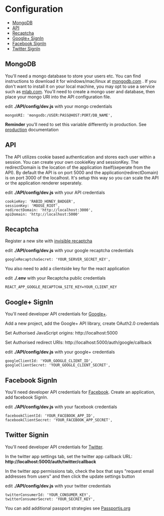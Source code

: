 # Configuration

* [MongoDB](#mongo)
* [API](#api)
* [Recaptcha](#recaptcha)
* [Google+ SignIn](#google-signin)
* [Facebook SignIn](#facebook-signin)
* [Twitter SignIn](#twitter-signin)

## MongoDB

You'll need a mongo database to store your users etc. You can find instructions
to download it for windows/mac/linux at
<a href="http://www.mongodb.com">mongodb.com</a> . If you don't want to install
it on your local machine, you may opt to use a service such as
<a href="http://www.mlab.com"> mlab.com</a>. You'll need to create a mongo user and
database, then place your mongo URI into the API configuration file.

edit <strong>./API/config/dev.js</strong> with your mongo credentials

```
mongoURI: 'mongodb:/USER:PASS@HOST:PORT/DB_NAME',
```

<strong>Reminder</strong> you'll need to set this variable differently in
production. See
[production](https://github.com/hutchgrant/react-boilerplate-ssr/blob/master/docs/README_PROD.md)
documentation

## API

The API utilizes cookie based authentication and stores each user within a
session. You can create your own cookieKey and sessionKey. The redirectDomain is
the location of the application itself(seperate from the API). By default the
API is on port 5000 and the application(redirectDomain) is on port 3000 of the
localhost. It's setup this way so you can scale the API or the application
renderer seperately.

edit <strong>./API/config/dev.js</strong> with your API credentials

```
cookieKey: 'RABID_HONEY_BADGER',
sessionKey: 'MOOSE_RIOT',
redirectDomain: 'http://localhost:3000',
apiDomain: 'http://localhost:5000'
```

## Recaptcha

Register a new site with [invisible recaptcha](https://www.google.com/recaptcha)

edit <strong>./API/config/dev.js</strong> with your google recaptcha credentials

```
googleRecaptchaSecret: 'YOUR_SERVER_SECRET_KEY',
```

You also need to add a clientside key for the react application

edit <strong>./.env</strong> with your Recaptcha public credentials

```
REACT_APP_GOOGLE_RECAPTCHA_SITE_KEY=YOUR_CLIENT_KEY
```

## Google+ SignIn

You'll need developer API credentials for
[Google+](https://console.developers.google.com/).

Add a new project, add the Google+ API library, create OAuth2.0 credentials

Set Authorised JavaScript origins: http://localhost:5000

Set Authorised redirect URIs: http://localhost:5000/auth/google/callback

edit <strong>./API/config/dev.js</strong> with your google+ credentials

```
googleClientId: 'YOUR_GOOGLE_CLIENT_ID',
googleClientSecret: 'YOUR_GOOGLE_CLIENT_SECRET',
```

## Facebook SignIn

You'll need developer API credentials for
[Facebook](https://developers.facebook.com/). Create an application, add
facebook SignIn.

edit <strong>./API/config/dev.js</strong> with your facebook credentials

```
facebookClientId: 'YOUR_FACEBOOK_APP_ID',
facebookClientSecret: 'YOUR_FACEBOOK_APP_SECRET',
```

## Twitter Signin

You'll need developer API credentials for [Twitter](https://apps.twitter.com/).

In the twitter app settings tab, set the twitter app callback URL:
<strong>http://localhost:5000/auth/twitter/callback</strong>

In the twitter app permissions tab, check the box that says "request email
addresses from users" and then click the update settings button

edit <strong>./API/config/dev.js</strong> with your twitter credentials

```
twitterConsumerId: 'YOUR_CONSUMER_KEY',
twitterConsumerSecret: 'YOUR_SECRET_KEY',
```

You can add additional passport strategies see
[Passportjs.org](http://www.passportjs.org)
